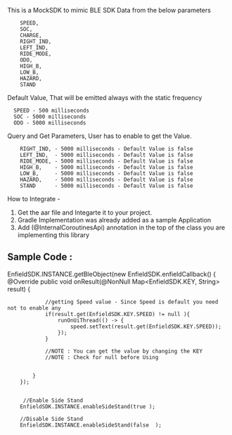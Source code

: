 

This is a MockSDK to mimic BLE SDK Data from the below parameters 

        SPEED,
        SOC,
        CHARGE,
        RIGHT_IND,
        LEFT_IND,
        RIDE_MODE,
        ODO,
        HIGH_B,
        LOW_B,
        HAZARD,
        STAND


  Default Value, That will be emitted always with the static frequency 

      SPEED - 500 milliseconds 
      SOC - 5000 milliseconds 
      ODO - 5000 milliseconds 

  Query and Get Parameters, User has to enable to get the Value. 

        RIGHT_IND, - 5000 milliseconds - Default Value is false 
        LEFT_IND,  - 5000 milliseconds - Default Value is false 
        RIDE_MODE, - 5000 milliseconds - Default Value is false 
        HIGH_B,    - 5000 milliseconds - Default Value is false 
        LOW_B,     - 5000 milliseconds - Default Value is false 
        HAZARD,    - 5000 milliseconds - Default Value is false 
        STAND      - 5000 milliseconds - Default Value is false 


How to Integrate -  

1) Get the aar file and Integarte it to your project.
2) Gradle Implementation was already added as a sample Application
3) Add (@InternalCoroutinesApi) annotation in the top of the class you are implementing this library


Sample Code : 
----------------


 EnfieldSDK.INSTANCE.getBleObject(new EnfieldSDK.enfieldCallback() {
            @Override
            public void onResult(@NonNull Map<EnfieldSDK.KEY, String> result) {


                //getting Speed value - Since Speed is default you need not to enable any
                if(result.get(EnfieldSDK.KEY.SPEED) != null ){
                    runOnUiThread(() -> {
                        speed.setText(result.get(EnfieldSDK.KEY.SPEED));
                    });
                }

                //NOTE : You can get the value by changing the KEY 
                //NOTE : Check for null before Using 


            }
        });


         //Enable Side Stand 
        EnfieldSDK.INSTANCE.enableSideStand(true );
        
        //Disable Side Stand 
        EnfieldSDK.INSTANCE.enableSideStand(false  );





